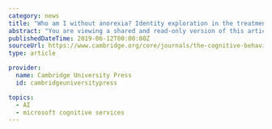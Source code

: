 ```yaml
---
category: news
title: "Who am I without anorexia? Identity exploration in the treatment of early stage anorexia nervosa during emerging adulthood: a case study"
abstract: "You are viewing a shared and read-only version of this article. We have detected that you have access to the full version. Please use the links below to access the full version with all functionality available (printing, copying, downloading, sharing)."
publishedDateTime: 2019-06-12T00:00:00Z
sourceUrl: https://www.cambridge.org/core/journals/the-cognitive-behaviour-therapist/article/who-am-i-without-anorexia-identity-exploration-in-the-treatment-of-early-stage-anorexia-nervosa-during-emerging-adulthood-a-case-study/735D3E5A5F151B6DBDB2B35EA3698D1A/share/b45388867e1eb441a0adec69576316ccb6a9fd91
type: article

provider:
  name: Cambridge University Press
  id: cambridgeuniversitypress

topics:
  - AI
  - microsoft cognitive services
---
```


